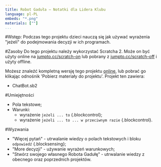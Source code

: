 ```yaml
---
title: Robot Gaduła — Notatki dla Lidera Klubu
language: pl-PL
embeds: "*.png"
materials: [""]
...
```


#Wstęp:
Podczas tego projektu dzieci nauczą się jak używać wyrażenia "jeżeli" do podejmowania decyzji w ich programach.

#Zasoby
Do tego projektu należy wykorzystać Scratcha 2. Może on być użyty online na [jumpto.cc/scratch-on](http://jumpto.cc/scratch-on) lub pobrany z [jumpto.cc/scratch-off](http://jumpto.cc/scratch-off) i użyty offline.

Możesz znaleźć kompletną wersję tego projektu <a href="http://scratch.mit.edu/projects/26762091/#editor">online</a>, lub pobrać go klikając odnośnik 'Pobierz materiały do projektu'. Projekt ten zawiera:

+ ChatBot.sb2

#Umiejętności
+ Pola tekstowe;
+ Warunki:
	+ wyrażenie `jeżeli ... to` {.blockcontrol};
	+ wyrażenie `jeżeli ... to ... w przeciwnym razie` {.blockcontrol}.

#Wyzwania
+ "Więcej pytań" - utrwalanie wiedzy o polach tekstowych i bloku `odpowiedź` {.blocksensing};
+ "More decyzji" - używanie wyrażeń warunkowych;
+ "Stwórz swojego własnego Robota Gadułę" - utrwalanie wiedzy z obecnego oraz poprzednich projektów.
